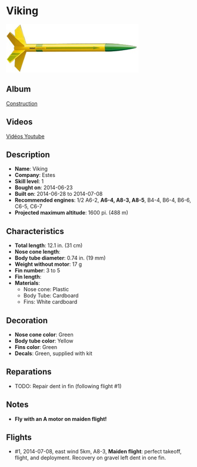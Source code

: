 # Viking

![Estes Viking](../images/estes-viking.jpg)

## Album

[Construction](http://www.rocketryforum.com/album.php?albumid=589)

## Videos

[Vidéos Youtube](https://www.youtube.com/user/maroonedmorlock/videos)

## Description

- **Name**: Viking
- **Company**: Estes
- **Skill level**: 1
- **Bought on**: 2014-06-23
- **Built on**: 2014-06-28 to 2014-07-08
- **Recommended engines**: 1/2 A6-2, **A6-4, A8-3, A8-5**, B4-4, B6-4, B6-6, C6-5, C6-7 
- **Projected maximum altitude**: 1600 pi. (488 m)

## Characteristics

- **Total length**: 12.1 in. (31 cm)
- **Nose cone length**: 
- **Body tube diameter**: 0.74 in. (19 mm)
- **Weight without motor**: 17 g
- **Fin number**: 3 to 5
- **Fin length**: 
- **Materials**:
  - Nose cone: Plastic
  - Body Tube: Cardboard
  - Fins: White cardboard

## Decoration

- **Nose cone color**: Green
- **Body tube color**: Yellow
- **Fins color**: Green
- **Decals**: Green, supplied with kit

## Reparations

- TODO: Repair dent in fin (following flight #1)

## Notes

- **Fly with an A motor on maiden flight!**

## Flights

- #1, 2014-07-08, east wind 5km, A8-3, **Maiden flight**: perfect takeoff, flight, and deployment. Recovery on gravel left dent in one fin.

